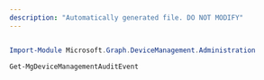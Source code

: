 ```yaml
---
description: "Automatically generated file. DO NOT MODIFY"
---
```


```powershell

Import-Module Microsoft.Graph.DeviceManagement.Administration

Get-MgDeviceManagementAuditEvent

```